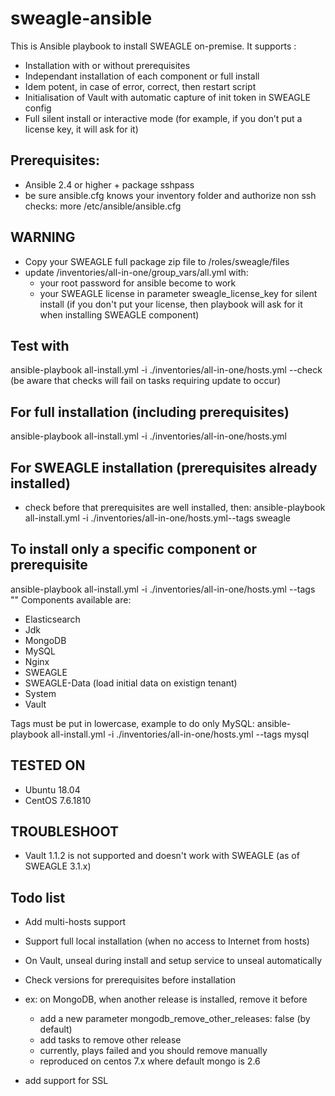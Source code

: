 # sweagle-ansible

This is Ansible playbook to install SWEAGLE on-premise.
It supports :
-	Installation with or without prerequisites
-	Independant installation of each component or full install
-	Idem potent, in case of error, correct, then restart  script
-	Initialisation of Vault with automatic capture of init token in SWEAGLE config
-	Full silent install or interactive mode (for example, if you don’t put a license key, it will ask for it)


## Prerequisites:
- Ansible 2.4 or higher + package sshpass
- be sure ansible.cfg knows your inventory folder and authorize non ssh checks:
more /etc/ansible/ansible.cfg

## WARNING
- Copy your SWEAGLE full package zip file to /roles/sweagle/files
- update /inventories/all-in-one/group_vars/all.yml with:
  - your root password for ansible become to work
  - your SWEAGLE license in parameter sweagle_license_key for silent install
(if you don't put your license, then playbook will ask for it when installing SWEAGLE component)

## Test with
ansible-playbook all-install.yml -i ./inventories/all-in-one/hosts.yml --check
(be aware that checks will fail on tasks requiring update to occur)

## For full installation (including prerequisites)
ansible-playbook all-install.yml -i ./inventories/all-in-one/hosts.yml

## For SWEAGLE installation (prerequisites already installed)
- check before that prerequisites are well installed, then:
ansible-playbook all-install.yml -i ./inventories/all-in-one/hosts.yml--tags sweagle

## To install only a specific component or prerequisite
ansible-playbook all-install.yml -i ./inventories/all-in-one/hosts.yml --tags "<COMPONENT>"
Components available are:
- Elasticsearch
- Jdk
- MongoDB
- MySQL
- Nginx
- SWEAGLE
- SWEAGLE-Data (load initial data on existign tenant)
- System
- Vault

Tags must be put in lowercase, example to do only MySQL:
ansible-playbook all-install.yml -i ./inventories/all-in-one/hosts.yml --tags mysql


## TESTED ON
- Ubuntu 18.04
- CentOS 7.6.1810


## TROUBLESHOOT
- Vault 1.1.2 is not supported and doesn't work with SWEAGLE (as of SWEAGLE 3.1.x)


## Todo list

- Add multi-hosts support

- Support full local installation (when no access to Internet from hosts)

- On Vault, unseal during install and setup service to unseal automatically

- Check versions for prerequisites before installation

- ex: on MongoDB, when another release is installed, remove it before
  - add a new parameter mongodb_remove_other_releases: false (by default)
  - add tasks to remove other release
  - currently, plays failed and you should remove manually
  - reproduced on centos 7.x where default mongo is 2.6

- add support for SSL
